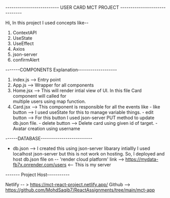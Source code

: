 -------------------------- USER CARD MCT PROJECT ------------------------------

Hi, In this project I used concepts like--

1. ContextAPI
2. UseState
3. UseEffect
4. Axios
5. json-server
6. confirmAlert

-------COMPONENTS Explanation-------------------

1. index.js --> Entry point
2. App.js --> Wrapper for all components
3. Home.jsx --> This will render intial view of UI. In this file Card component will called for   
   multiple users using map function.
4. Card.jsx --> This component is responsible for all the events like
        - like button --> I used useState for this to manage variable things.
        - edit button --> For this button I used json-server PUT method to update db.json file.
        - delete button --> Delete card using given id of target.
        - Avatar creation using username


------DATABASE-------------------------

* db.json --> I created this using json-server libarary
intiallly I used localhost json-server but this is not work on hosting.
So, I deployed and host db.json file on -- 'render cloud platform' 
link --> https://mydata-fb7x.onrender.com/users  <-- This is my server
 

------- Project Host-----------

Netlify -- > https://mct-react-project.netlify.app/
Github --> https://github.com/MohdSaqib7/ReactAssignments/tree/main/mct-app







                 
